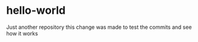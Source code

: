 # hello-world
Just another repository
this change was made to test the commits and see how it works
